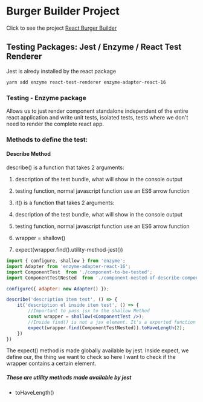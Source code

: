 # Burger Builder Project
Click to see the project [React Burger Builder](https://www.brunajs.com/view/react-burger/)


## Testing Packages: Jest / Enzyme / React Test Renderer

Jest is alredy installed by the react package

```sh
yarn add enzyme react-test-renderer enzyme-adapter-react-16
```

### Testing - Enzyme package 
Allows us to just render component standalone independent of the entire react application and write unit tests, isolated tests, tests where we don't need to render the complete react app.


### Methods to define the test:

#### Describe Method
 describe() is a function that takes 2 arguments:
1. description of the test bundle, what will show in the console output
2. testing function, normal javascript function use an ES6 arrow function

3. it() is a function that takes 2 arguments:
4. description of the test bundle, what will show in the console output
5. testing function, normal javascript function use an ES6 arrow function
6. wrapper = shallow()
7. expect(wrapper.find().utility-method-jest())

```jsx
import { configure, shallow } from 'enzyme';
import Adapter from 'enzyme-adapter-react-16';
import ComponentTest  from './component-to-be-tested';
import ComponentTestNested  from './component-nested-of-describe-component';

configure({ adapter: new Adapter() });

describe('description item test', () => {
    it('description el inside item test', () => {
        //Important to pass jsx to the shallow Method
        const wrapper = shallow(<ComponentTest />);
        //Inside find() is not a jsx element. It's a exported function from the import of the top
        expect(wrapper.find(ComponentTestNested)).toHaveLength(2);
    })
})
```

The expect() method is made globally available by jest.
Inside expect, we define our, the thing we want to check so here I want to check if the wrapper contains a certain element.

##### These are utility methods made available by jest
- toHaveLength()
